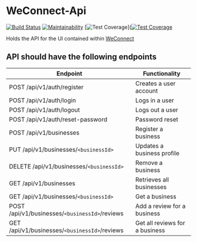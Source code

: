 # WeConnect-Api
[![Build Status](https://travis-ci.org/leni1/WeConnect-Api.svg?branch=master)](https://travis-ci.org/leni1/WeConnect-Api/)
[![Maintainability](https://api.codeclimate.com/v1/badges/a99a88d28ad37a79dbf6/maintainability)](https://codeclimate.com/github/leni1/WeConnect-Api/maintainability)
[![Test Coverage](https://api.codeclimate.com/v1/badges/a99a88d28ad37a79dbf6/test_coverage)]([![Test 
Coverage](https://api.codeclimate.com/v1/badges/a99a88d28ad37a79dbf6/test_coverage)](https://codeclimate.com/github/leni1/WeConnect-Api/test_coverage)

Holds the API for the UI contained within [WeConnect](https://github.com/leni1/WeConnect)

## API should have the following endpoints
Endpoint | Functionality
-------- | -------------
POST /api/v1/auth/register | Creates a user account
POST /api/v1/auth/login | Logs in a user
POST /api/v1/auth/logout | Logs out a user
POST /api/v1/auth/reset-password | Password reset
POST /api/v1/businesses | Register a business
PUT /api/v1/businesses/`<businessId>` | Updates a business profile
DELETE /api/v1/businesses/`<businessId>` | Remove a business
GET /api/v1/businesses | Retrieves all businesses
GET /api/v1/businesses/`<businessId>` | Get a business
POST /api/v1/businesses/`<businessId>`/reviews | Add a review for a business
GET /api/v1/businesses/`<businessId>`/reviews | Get all reviews for a business


